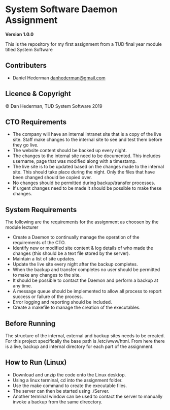 # System Software Daemon Assignment

**Version 1.0.0**

This is the repository for my first assignment from a TUD final year module titled System Software

## Contributers 
- Daniel Hederman <danhederman@gmail.com>

## Licence & Copyright

© Dan Hederman, TUD System Software 2019

## CTO Requirements

* The company will have an internal intranet site that is a copy of the live site. Staff make changes to the internal site to see and test them before they go live.
* The website content should be backed up every night.
* The changes to the internal site need to be documented. This includes username, page that was modified along with a timestamp.
* The live site is to be updated based on the changes made to the internal site. This should take place during the night. Only the files that have been changed should be copied over.
* No changes should be permitted during backup/transfer processes.
* If urgent changes need to be made it should be possible to make these changes. 

## System Requirements

The following are the requirements for the assignment as choosen by the module lecturer

* Create a Daemon to continually manage the operation of the requirements of the CTO.
* Identify new or modified site content & log details of who made the changes (this should be a text file stored by the server).
* Maintain a list of site updates.
* Update the live site every night after the backup completes.
* When the backup and transfer completes no user should be permitted to make any changes to the site.
* It should be possible to contact the Daemon and perform a backup at any time.
* A message queue should be implemented to allow all process to report success or failure of the process.
* Error logging and reporting should be included.
* Create a makefile to manage the creation of the executables.

## Before Running

The structure of the internal, external and backup sites needs to be created. For this project specifically the base path is /etc/www/html. From here there is a live, backup and internal directory for each part of the assignment.

## How to Run (Linux)

* Download and unzip the code onto the Linux desktop.
* Using a linux terminal, cd into the assignment folder.
* Use the make command to create the executable files. 
* The server can then be started using ./Server.
* Another terminal window can be used to contact the server to manually invoke a backup from the same direcctory.